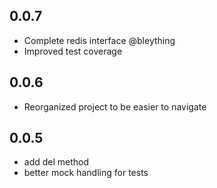 0.0.7
-----
* Complete redis interface @bleything
* Improved test coverage

0.0.6
------
* Reorganized project to be easier to navigate

0.0.5
------
* add del method
* better mock handling for tests
